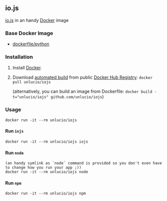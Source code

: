 ## io.js

[io.js](https://iojs.org/) in an handy [Docker](https://www.docker.com/) image

### Base Docker Image

* [dockerfile/python](http://dockerfile.github.io/#/python)


### Installation

1. Install [Docker](https://www.docker.com/).

2. Download [automated build](https://registry.hub.docker.com/u/unlucio/iojs/) from public [Docker Hub Registry](https://registry.hub.docker.com/): `docker pull unlucio/iojs`

   (alternatively, you can build an image from Dockerfile: `docker build -t="unlucio/iojs" github.com/unlucio/iojs`)


### Usage

    docker run -it --rm unlucio/iojs

#### Run `iojs`

    docker run -it --rm unlucio/iojs iojs

#### Run `node`
    (an handy symlink as `node` command is provided so you don't even have to change how you run your app ;))
    docker run -it --rm unlucio/iojs node

#### Run `npm`

    docker run -it --rm unlucio/iojs npm